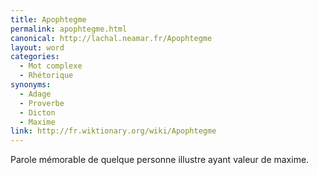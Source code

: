 ```yaml
---
title: Apophtegme
permalink: apophtegme.html
canonical: http://lachal.neamar.fr/Apophtegme
layout: word
categories:
  - Mot complexe
  - Rhétorique
synonyms:
  - Adage
  - Proverbe
  - Dicton
  - Maxime
link: http://fr.wiktionary.org/wiki/Apophtegme
---
```


Parole mémorable de quelque personne illustre ayant valeur de maxime.

